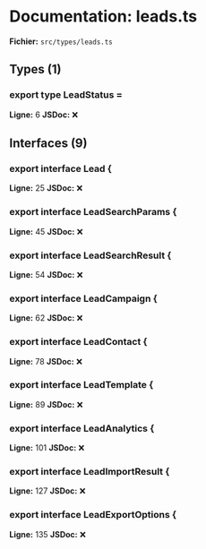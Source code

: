 # Documentation: leads.ts

**Fichier:** `src/types/leads.ts`

## Types (1)

### export type LeadStatus =
**Ligne:** 6
**JSDoc:** ❌

## Interfaces (9)

### export interface Lead {
**Ligne:** 25
**JSDoc:** ❌

### export interface LeadSearchParams {
**Ligne:** 45
**JSDoc:** ❌

### export interface LeadSearchResult {
**Ligne:** 54
**JSDoc:** ❌

### export interface LeadCampaign {
**Ligne:** 62
**JSDoc:** ❌

### export interface LeadContact {
**Ligne:** 78
**JSDoc:** ❌

### export interface LeadTemplate {
**Ligne:** 89
**JSDoc:** ❌

### export interface LeadAnalytics {
**Ligne:** 101
**JSDoc:** ❌

### export interface LeadImportResult {
**Ligne:** 127
**JSDoc:** ❌

### export interface LeadExportOptions {
**Ligne:** 135
**JSDoc:** ❌

